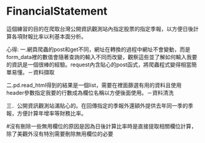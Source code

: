 # FinancialStatement
這個練習的目的在爬取台灣公開資訊觀測站內指定股票的指定季報，以方便日後計算各項財報比率以利基本面分析。

心得:
一.網頁爬蟲的post和get不同，網址在轉換的過程中網址不會變動，而是form_data裡的數值會隨著查詢的輸入不同而改變，觀察這些並了解如何輸入我要的資訊是一個很棒的經驗。request內含貼心的post函式，將爬蟲程式變得相當簡單易懂。－資料擷取

二.pd.read_html得到的結果是一個list，需要在裡面篩選有用的資料且使用header參數指定我要的行數成為欄位名稱以方便後面使用。－資料清洗

三．公開資訊觀測站滿貼心的。在回傳指定的季報外還額外提供去年同一季的季報，方便計算年增率等財務比率。

#沒有刪除一些無用欄位的原因是因為日後計算比率時是直接提取相關欄位計算，除了美觀外沒有特別需要刪除無用欄位的必要
